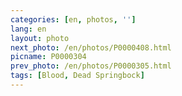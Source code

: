 ```yaml
---
categories: [en, photos, '']
lang: en
layout: photo
next_photo: /en/photos/P0000408.html
picname: P0000304
prev_photo: /en/photos/P0000305.html
tags: [Blood, Dead Springbock]
---
```

